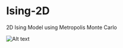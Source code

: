 Ising-2D
========

2D Ising Model using Metropolis Monte Carlo

![Alt text](https://github.com/mtgraves/Ising_2D/blob/master/MvsT.png)

